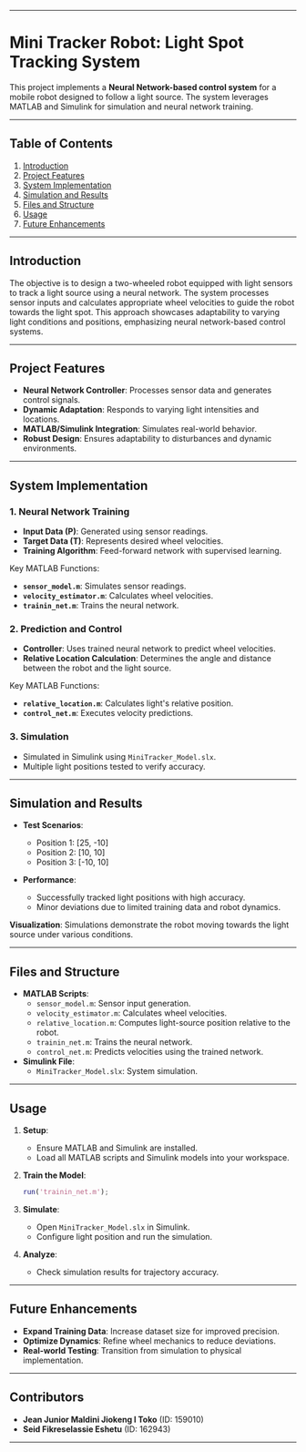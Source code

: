 

---

# Mini Tracker Robot: Light Spot Tracking System

This project implements a **Neural Network-based control system** for a mobile robot designed to follow a light source. The system leverages MATLAB and Simulink for simulation and neural network training.

---

## Table of Contents

1. [Introduction](#introduction)
2. [Project Features](#project-features)
3. [System Implementation](#system-implementation)
4. [Simulation and Results](#simulation-and-results)
5. [Files and Structure](#files-and-structure)
6. [Usage](#usage)
7. [Future Enhancements](#future-enhancements)

---

## Introduction

The objective is to design a two-wheeled robot equipped with light sensors to track a light source using a neural network. The system processes sensor inputs and calculates appropriate wheel velocities to guide the robot towards the light spot. This approach showcases adaptability to varying light conditions and positions, emphasizing neural network-based control systems.

---

## Project Features

- **Neural Network Controller**: Processes sensor data and generates control signals.
- **Dynamic Adaptation**: Responds to varying light intensities and locations.
- **MATLAB/Simulink Integration**: Simulates real-world behavior.
- **Robust Design**: Ensures adaptability to disturbances and dynamic environments.

---

## System Implementation

### 1. Neural Network Training
- **Input Data (P)**: Generated using sensor readings.
- **Target Data (T)**: Represents desired wheel velocities.
- **Training Algorithm**: Feed-forward network with supervised learning.

Key MATLAB Functions:
- **`sensor_model.m`**: Simulates sensor readings.
- **`velocity_estimator.m`**: Calculates wheel velocities.
- **`trainin_net.m`**: Trains the neural network.

### 2. Prediction and Control
- **Controller**: Uses trained neural network to predict wheel velocities.
- **Relative Location Calculation**: Determines the angle and distance between the robot and the light source.

Key MATLAB Functions:
- **`relative_location.m`**: Calculates light's relative position.
- **`control_net.m`**: Executes velocity predictions.

### 3. Simulation
- Simulated in Simulink using `MiniTracker_Model.slx`.
- Multiple light positions tested to verify accuracy.

---

## Simulation and Results

- **Test Scenarios**:
  - Position 1: [25, -10]
  - Position 2: [10, 10]
  - Position 3: [-10, 10]

- **Performance**:
  - Successfully tracked light positions with high accuracy.
  - Minor deviations due to limited training data and robot dynamics.

**Visualization**: Simulations demonstrate the robot moving towards the light source under various conditions.

---

## Files and Structure

- **MATLAB Scripts**:
  - `sensor_model.m`: Sensor input generation.
  - `velocity_estimator.m`: Calculates wheel velocities.
  - `relative_location.m`: Computes light-source position relative to the robot.
  - `trainin_net.m`: Trains the neural network.
  - `control_net.m`: Predicts velocities using the trained network.
- **Simulink File**:
  - `MiniTracker_Model.slx`: System simulation.

---

## Usage

1. **Setup**:
   - Ensure MATLAB and Simulink are installed.
   - Load all MATLAB scripts and Simulink models into your workspace.

2. **Train the Model**:
   ```matlab
   run('trainin_net.m');
   ```

3. **Simulate**:
   - Open `MiniTracker_Model.slx` in Simulink.
   - Configure light position and run the simulation.

4. **Analyze**:
   - Check simulation results for trajectory accuracy.

---

## Future Enhancements

- **Expand Training Data**: Increase dataset size for improved precision.
- **Optimize Dynamics**: Refine wheel mechanics to reduce deviations.
- **Real-world Testing**: Transition from simulation to physical implementation.

---

## Contributors

- **Jean Junior Maldini Jiokeng I Toko** (ID: 159010)
- **Seid Fikreselassie Eshetu** (ID: 162943)

---

